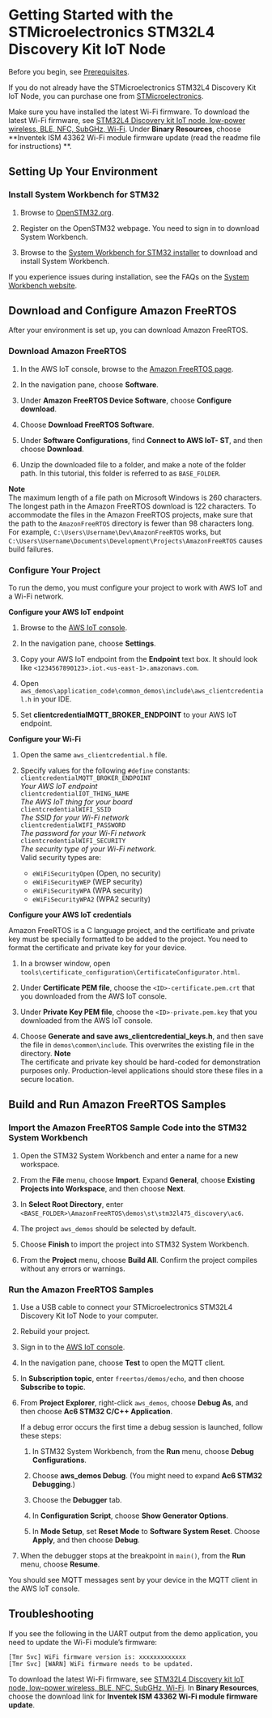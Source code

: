 # Getting Started with the STMicroelectronics STM32L4 Discovery Kit IoT Node<a name="getting_started_st"></a>

Before you begin, see [Prerequisites](freertos-prereqs.md)\.

If you do not already have the STMicroelectronics STM32L4 Discovery Kit IoT Node, you can purchase one from [STMicroelectronics](http://www.st.com/en/evaluation-tools/b-l475e-iot01a.html)\.

Make sure you have installed the latest Wi\-Fi firmware\. To download the latest Wi\-Fi firmware, see [STM32L4 Discovery kit IoT node, low\-power wireless, BLE, NFC, SubGHz, Wi\-Fi](https://www.st.com/resource/en/utilities/inventek_fw_updater.zip)\. Under **Binary Resources**, choose **Inventek ISM 43362 Wi\-Fi module firmware update \(read the readme file for instructions\) **\.

## Setting Up Your Environment<a name="st-setup-env"></a>

### Install System Workbench for STM32<a name="install-system-workbench"></a>

1. Browse to [OpenSTM32\.org](http://www.openstm32.org/HomePage)\.

1. Register on the OpenSTM32 webpage\. You need to sign in to download System Workbench\.

1. Browse to the [System Workbench for STM32 installer](http://www.openstm32.org/System%2BWorkbench%2Bfor%2BSTM32) to download and install System Workbench\.

If you experience issues during installation, see the FAQs on the [System Workbench website](http://www.openstm32.org/HomePage)\.

## Download and Configure Amazon FreeRTOS<a name="st-download-and-configure"></a>

After your environment is set up, you can download Amazon FreeRTOS\.

### Download Amazon FreeRTOS<a name="st-download"></a><a name="st-download-free-rtos"></a>

1. In the AWS IoT console, browse to the [Amazon FreeRTOS page](https://console.aws.amazon.com/freertos)\.

1. In the navigation pane, choose **Software**\.

1. Under **Amazon FreeRTOS Device Software**, choose **Configure download**\.

1. Choose **Download FreeRTOS Software**\.

1. Under **Software Configurations**, find **Connect to AWS IoT\- ST**, and then choose **Download**\.

1. Unzip the downloaded file to a folder, and make a note of the folder path\. In this tutorial, this folder is referred to as `BASE_FOLDER`\.

**Note**  
The maximum length of a file path on Microsoft Windows is 260 characters\. The longest path in the Amazon FreeRTOS download is 122 characters\. To accommodate the files in the Amazon FreeRTOS projects, make sure that the path to the `AmazonFreeRTOS` directory is fewer than 98 characters long\. For example, `C:\Users\Username\Dev\AmazonFreeRTOS` works, but `C:\Users\Username\Documents\Development\Projects\AmazonFreeRTOS` causes build failures\.

### Configure Your Project<a name="st-freertos-config-project"></a>

To run the demo, you must configure your project to work with AWS IoT and a Wi\-Fi network\. 

**Configure your AWS IoT endpoint**

1. Browse to the [AWS IoT console](https://console.aws.amazon.com/iotv2/)\.

1. In the navigation pane, choose **Settings**\.

1. Copy your AWS IoT endpoint from the **Endpoint** text box\. It should look like `<1234567890123>.iot.<us-east-1>.amazonaws.com`\.

1. Open `aws_demos\application_code\common_demos\include\aws_clientcredential.h` in your IDE\.

1. Set **clientcredentialMQTT\_BROKER\_ENDPOINT** to your AWS IoT endpoint\.

**Configure your Wi\-Fi**

1. Open the same `aws_clientcredential.h` file\.

1. Specify values for the following `#define` constants:  
`clientcredentialMQTT_BROKER_ENDPOINT`  
*Your AWS IoT endpoint*  
`clientcredentialIOT_THING_NAME`  
*The AWS IoT thing for your board*  
`clientcredentialWIFI_SSID`  
*The SSID for your Wi\-Fi network*  
`clientcredentialWIFI_PASSWORD`  
*The password for your Wi\-Fi network*  
`clientcredentialWIFI_SECURITY`  
*The security type of your Wi\-Fi network\.*   
Valid security types are:  
   + `eWiFiSecurityOpen` \(Open, no security\)
   + `eWiFiSecurityWEP` \(WEP security\)
   + `eWiFiSecurityWPA` \(WPA security\)
   + `eWiFiSecurityWPA2` \(WPA2 security\)

**Configure your AWS IoT credentials**

Amazon FreeRTOS is a C language project, and the certificate and private key must be specially formatted to be added to the project\. You need to format the certificate and private key for your device\. 

1. In a browser window, open `tools\certificate_configuration\CertificateConfigurator.html`\.

1. Under **Certificate PEM file**, choose the `<ID>-certificate.pem.crt` that you downloaded from the AWS IoT console\.

1. Under **Private Key PEM file**, choose the `<ID>-private.pem.key` that you downloaded from the AWS IoT console\.

1. Choose **Generate and save aws\_clientcredential\_keys\.h**, and then save the file in `demos\common\include`\. This overwrites the existing file in the directory\.
**Note**  
The certificate and private key should be hard\-coded for demonstration purposes only\. Production\-level applications should store these files in a secure location\.

## Build and Run Amazon FreeRTOS Samples<a name="st-build-and-run-example"></a>

### Import the Amazon FreeRTOS Sample Code into the STM32 System Workbench<a name="st-freertos-import-project"></a><a name="st-import-project"></a>

1. Open the STM32 System Workbench and enter a name for a new workspace\.

1. From the **File** menu, choose **Import**\. Expand **General**, choose **Existing Projects into Workspace**, and then choose **Next**\.

1. In **Select Root Directory**, enter `<BASE_FOLDER>\AmazonFreeRTOS\demos\st\stm32l475_discovery\ac6`\.

1. The project `aws_demos` should be selected by default\.

1. Choose **Finish** to import the project into STM32 System Workbench\.

1. From the **Project** menu, choose **Build All**\. Confirm the project compiles without any errors or warnings\.

### Run the Amazon FreeRTOS Samples<a name="st-run-example"></a>

1. Use a USB cable to connect your STMicroelectronics STM32L4 Discovery Kit IoT Node to your computer\. 

1. Rebuild your project\.

1. Sign in to the [AWS IoT console](https://console.aws.amazon.com/iotv2/)\.

1. In the navigation pane, choose **Test** to open the MQTT client\.

1. In **Subscription topic**, enter `freertos/demos/echo`, and then choose **Subscribe to topic**\.

1. From **Project Explorer**, right\-click `aws_demos`, choose **Debug As**, and then choose **Ac6 STM32 C/C\+\+ Application**\.

   If a debug error occurs the first time a debug session is launched, follow these steps:

   1. In STM32 System Workbench, from the **Run** menu, choose **Debug Configurations**\.

   1. Choose **aws\_demos Debug**\. \(You might need to expand **Ac6 STM32 Debugging**\.\)

   1. Choose the **Debugger** tab\.

   1. In **Configuration Script**, choose **Show Generator Options**\.

   1. In **Mode Setup**, set **Reset Mode** to **Software System Reset**\. Choose **Apply**, and then choose **Debug**\. 

1. When the debugger stops at the breakpoint in `main()`, from the **Run** menu, choose **Resume**\.

You should see MQTT messages sent by your device in the MQTT client in the AWS IoT console\.

## Troubleshooting<a name="st-troubleshooting"></a>

If you see the following in the UART output from the demo application, you need to update the Wi\-Fi module’s firmware:

```
[Tmr Svc] WiFi firmware version is: xxxxxxxxxxxxx
[Tmr Svc] [WARN] WiFi firmware needs to be updated.
```

To download the latest Wi\-Fi firmware, see [STM32L4 Discovery kit IoT node, low\-power wireless, BLE, NFC, SubGHz, Wi\-Fi](https://www.st.com/resource/en/utilities/inventek_fw_updater.zip)\. In **Binary Resources**, choose the download link for **Inventek ISM 43362 Wi\-Fi module firmware update**\.